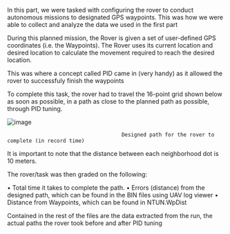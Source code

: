In this part, we were tasked with configuring the rover to conduct autonomous missions to designated GPS waypoints.
  This was how we were able to collect and analyze the data we used in the first part

During this planned mission, the Rover is given a set of user-defined GPS coordinates (i.e. the Waypoints). 
The Rover uses its current location and desired location to calculate the movement required to reach the desired location.

This was where a concept called PID came in (very handy) as it allowed the rover to successfuly finish the waypoints


 To complete this task, the rover had to travel the 16-point grid shown below as soon as possible, in a path as close to 
the planned path as possible, through PID tuning. 

![image](https://github.com/Tomiwa2/MRE320_MarsRover/assets/49229168/d5945697-42b1-4229-8ec5-ff7c5b4e960e)

                                         Designed path for the rover to complete (in record time)

It is important to note that the distance between each neighborhood dot is 10 meters.

The rover/task was then graded on the following:

•	Total time it takes to complete the path.
•	Errors (distance) from the designed path, which can be found in the BIN files using UAV log viewer 
•	Distance from Waypoints, which can be found in NTUN.WpDist

Contained in the rest of the files are the data extracted from the run, the actual paths the rover took before and after
PID tuning
